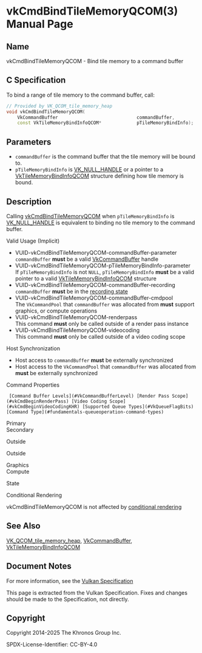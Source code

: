 # vkCmdBindTileMemoryQCOM(3) Manual Page

## Name

vkCmdBindTileMemoryQCOM - Bind tile memory to a command buffer



## [](#_c_specification)C Specification

To bind a range of tile memory to the command buffer, call:

```c++
// Provided by VK_QCOM_tile_memory_heap
void vkCmdBindTileMemoryQCOM(
    VkCommandBuffer                             commandBuffer,
    const VkTileMemoryBindInfoQCOM*             pTileMemoryBindInfo);
```

## [](#_parameters)Parameters

- `commandBuffer` is the command buffer that the tile memory will be bound to.
- `pTileMemoryBindInfo` is [VK\_NULL\_HANDLE](https://registry.khronos.org/vulkan/specs/latest/man/html/VK_NULL_HANDLE.html) or a pointer to a [VkTileMemoryBindInfoQCOM](https://registry.khronos.org/vulkan/specs/latest/man/html/VkTileMemoryBindInfoQCOM.html) structure defining how tile memory is bound.

## [](#_description)Description

Calling [vkCmdBindTileMemoryQCOM](https://registry.khronos.org/vulkan/specs/latest/man/html/vkCmdBindTileMemoryQCOM.html) when `pTileMemoryBindInfo` is [VK\_NULL\_HANDLE](https://registry.khronos.org/vulkan/specs/latest/man/html/VK_NULL_HANDLE.html) is equivalent to binding no tile memory to the command buffer.

Valid Usage (Implicit)

- [](#VUID-vkCmdBindTileMemoryQCOM-commandBuffer-parameter)VUID-vkCmdBindTileMemoryQCOM-commandBuffer-parameter  
  `commandBuffer` **must** be a valid [VkCommandBuffer](https://registry.khronos.org/vulkan/specs/latest/man/html/VkCommandBuffer.html) handle
- [](#VUID-vkCmdBindTileMemoryQCOM-pTileMemoryBindInfo-parameter)VUID-vkCmdBindTileMemoryQCOM-pTileMemoryBindInfo-parameter  
  If `pTileMemoryBindInfo` is not `NULL`, `pTileMemoryBindInfo` **must** be a valid pointer to a valid [VkTileMemoryBindInfoQCOM](https://registry.khronos.org/vulkan/specs/latest/man/html/VkTileMemoryBindInfoQCOM.html) structure
- [](#VUID-vkCmdBindTileMemoryQCOM-commandBuffer-recording)VUID-vkCmdBindTileMemoryQCOM-commandBuffer-recording  
  `commandBuffer` **must** be in the [recording state](#commandbuffers-lifecycle)
- [](#VUID-vkCmdBindTileMemoryQCOM-commandBuffer-cmdpool)VUID-vkCmdBindTileMemoryQCOM-commandBuffer-cmdpool  
  The `VkCommandPool` that `commandBuffer` was allocated from **must** support graphics, or compute operations
- [](#VUID-vkCmdBindTileMemoryQCOM-renderpass)VUID-vkCmdBindTileMemoryQCOM-renderpass  
  This command **must** only be called outside of a render pass instance
- [](#VUID-vkCmdBindTileMemoryQCOM-videocoding)VUID-vkCmdBindTileMemoryQCOM-videocoding  
  This command **must** only be called outside of a video coding scope

Host Synchronization

- Host access to `commandBuffer` **must** be externally synchronized
- Host access to the `VkCommandPool` that `commandBuffer` was allocated from **must** be externally synchronized

Command Properties

     [Command Buffer Levels](#VkCommandBufferLevel) [Render Pass Scope](#vkCmdBeginRenderPass) [Video Coding Scope](#vkCmdBeginVideoCodingKHR) [Supported Queue Types](#VkQueueFlagBits) [Command Type](#fundamentals-queueoperation-command-types)

Primary  
Secondary

Outside

Outside

Graphics  
Compute

State

Conditional Rendering

vkCmdBindTileMemoryQCOM is not affected by [conditional rendering](#drawing-conditional-rendering)

## [](#_see_also)See Also

[VK\_QCOM\_tile\_memory\_heap](https://registry.khronos.org/vulkan/specs/latest/man/html/VK_QCOM_tile_memory_heap.html), [VkCommandBuffer](https://registry.khronos.org/vulkan/specs/latest/man/html/VkCommandBuffer.html), [VkTileMemoryBindInfoQCOM](https://registry.khronos.org/vulkan/specs/latest/man/html/VkTileMemoryBindInfoQCOM.html)

## [](#_document_notes)Document Notes

For more information, see the [Vulkan Specification](https://registry.khronos.org/vulkan/specs/latest/html/vkspec.html#vkCmdBindTileMemoryQCOM)

This page is extracted from the Vulkan Specification. Fixes and changes should be made to the Specification, not directly.

## [](#_copyright)Copyright

Copyright 2014-2025 The Khronos Group Inc.

SPDX-License-Identifier: CC-BY-4.0